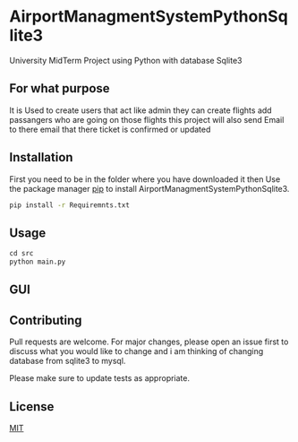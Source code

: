 # AirportManagmentSystemPythonSqlite3
University MidTerm Project using Python with database Sqlite3 

## For what purpose 
It is Used to create users that act like admin they can create flights add passangers who are going on those flights this project will also send Email to there email that there ticket is confirmed or updated

## Installation
First you need to be in the folder where you have downloaded it then 
Use the package manager [pip](https://pip.pypa.io/en/stable/) to install AirportManagmentSystemPythonSqlite3.

```bash
pip install -r Requiremnts.txt  
```

## Usage

```python
cd src
python main.py

```

## GUI


## Contributing
Pull requests are welcome. For major changes, please open an issue first to discuss what you would like to change and i am thinking of changing database from sqlite3 to mysql.

Please make sure to update tests as appropriate.

## License
[MIT](https://choosealicense.com/licenses/mit/)
